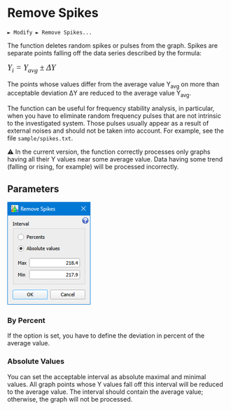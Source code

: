 # Remove Spikes

```
► Modify ► Remove Spikes...
```
The function deletes random spikes or pulses from the graph. Spikes are separate points falling off the data series described by the formula: 

<span style="font-family:Times New Roman;font-size:14pt"><i>Y<sub>i</sub> = Y<sub>avg</sub> ± ΔY </i></span>

The points whose values differ from the average value Y<sub>avg</sub> on more than acceptable deviation ΔY are reduced to the average value Y<sub>avg</sub>. 

The function can be useful for frequency stability analysis, in particular, when you have to eliminate random frequency pulses that are not intrinsic to the investigated system. Those pulses usually appear as a result of external noises and should not be taken into account. For example, see the file `sample/spikes.txt`.

⚠️ In the current version, the function correctly processes only graphs having all their Y values near some average value. Data having some trend (falling or rising, for example) will be processed incorrectly. 

## Parameters

![Remove Spikes](./images/modify_despike.png)

### By Percent 

If the option is set, you have to define the deviation in percent of the average value. 

### Absolute Values 

You can set the acceptable interval as absolute maximal and minimal values. All graph points whose Y values fall off this interval will be reduced to the average value. The interval should contain the average value; otherwise, the graph will not be processed.
